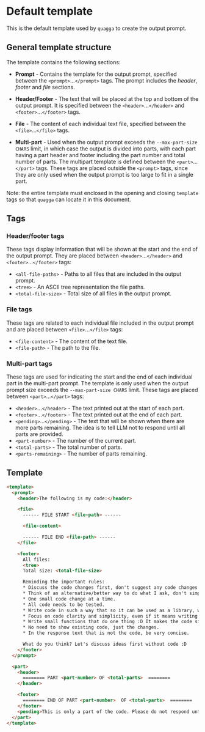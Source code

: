 # Default template

This is the default template used by `quagga` to create the output prompt.

## General template structure

The template contains the following sections:

* **Prompt** - Contains the template for the output prompt, specified between the `<prompt>`...`</prompt>` tags. The prompt includes the *header*, *footer* and *file* sections.

* **Header/Footer** - The text that will be placed at the top and bottom of the output prompt. It is specified between the `<header>`...`</header>` and `<footer>`...`</footer>` tags.

* **File** - The content of each individual text file, specified between the `<file>`...`</file>` tags.

* **Multi-part** - Used when the output prompt exceeds the `--max-part-size CHARS` limit, in which case the output is divided into parts, with each part having a part header and footer including the part number and total number of parts. The multipart template is defined between the `<part>`...`</part>` tags. These tags are placed outside the `<prompt>` tags, since they are only used when the output prompt is too large to fit in a single part.

Note: the entire template must enclosed in the opening and closing `template` tags so that `quagga` can locate it in this document.

## Tags

### Header/footer tags

These tags display information that will be shown at the start and the end of the output prompt. They are placed between `<header>`...`</header>` and `<footer>`...`</footer>` tags:

* `<all-file-paths>` - Paths to all files that are included in the output prompt.
* `<tree>` - An ASCII tree representation the file paths.
* `<total-file-size>` - Total size of all files in the output prompt.


### File tags

These tags are related to each individual file included in the output prompt and are placed between `<file>`...`</file>` tags:

* `<file-content>` - The content of the text file.
* `<file-path>` - The path to the file.


### Multi-part tags

These tags are used for indicating the start and the end of each individual part in the multi-part prompt. The template is only used when the output prompt size exceeds the `--max-part-size CHARS` limit. These tags are placed between `<part>`...`</part>` tags:

* `<header>`...`</header>` - The text printed out at the start of each part.
* `<footer>`...`</footer>` - The text printed out at the end of each part.
* `<pending>`...`</pending>` - The text that will be shown when there are more parts remaining. The idea is to tell LLM not to respond until all parts are provided.
* `<part-number>` - The number of the current part.
* `<total-parts>` - The total number of parts.
* `<parts-remaining>` - The number of parts remaining.


## Template

```html
<template>
  <prompt>
    <header>The following is my code:</header>

    <file>
      ------ FILE START <file-path> ------

      <file-content>

      ------ FILE END <file-path> ------
    </file>

    <footer>
      All files:
      <tree>
      Total size: <total-file-size>

      Reminding the important rules:
      * Discuss the code changes first, don't suggest any code changes before we agreed on the approach.
      * Think of an alternative/better way to do what I ask, don't simply follow my instructions.
      * One small code change at a time.
      * All code needs to be tested.
      * Write code in such a way that so it can be used as a library, which also means it needs proper comments and documentation.
      * Focus on code clarity and simplicity, even if it means writing more code (i.e. don't try to be smart or elegant D:).
      * Write small functions that do one thing :D It makes the code simpler and easier to test.
      * No need to show existing code, just the changes.
      * In the response text that is not the code, be very concise.

      What do you think? Let's discuss ideas first without code :D
    </footer>
  </prompt>

  <part>
    <header>
      ======== PART <part-number> OF <total-parts>  ========
    </header>

    <footer>
      ======== END OF PART <part-number>  OF <total-parts>  ========
    </footer>
    <pending>This is only a part of the code. Please do not respond until I provide all parts (<parts-remaining> remaining).</pending>
  </part>
</template>
```
